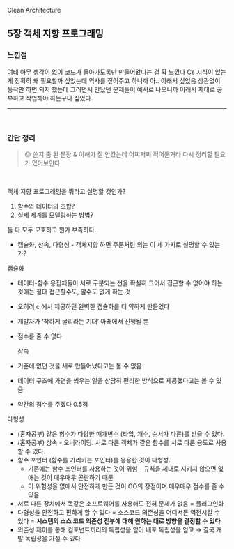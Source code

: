 Clean Architecture

## 5장 객체 지향 프로그래밍

### 느낀점

여태 아무 생각이 없이 코드가 돌아가도록만 만들어왔다는 걸 확 느꼈다
Cs 지식이 있는게 정확히 왜 필요할까 싶었는데 역사를 짚어주고 하니까 아.. 이래서 싶었음
상관없이 동작만 하면 되지 했는데 그러면서 만났던 문제들이 예시로 나오니까 이래서 제대로 공부하고 작업해야 하는구나 싶었다.  

---
<br/>

### 간단 정리

>:sweat: 쓴지 좀 된 문장 & 이해가 잘 안갔는데 어찌저쩌 적어둔거라 다시 정리할 필요가 있어보인다   

<br/>

객체 지향 프로그래밍을 뭐라고 설명할 것인가?

1. 함수와 데이터의 조합?
2. 실제 세계를 모델링하는 방법?

둘 다 모두 모호하고 뭔가 부족하다. 

- 캡슐화, 상속, 다형성 - 객체지향 하면 주문처럼 외는 이 세 가지로 설명할 수 있는가?

캡슐화

- 데이터-함수 응집체들이 서로 구분되는 선을 확실히 그어서 접근할 수 없어야 하는 것에는 절대 접근할수도, 알수도 없게 하는 것
- 오히려 c 에서 제공하던 완벽한 캡슐화를 더 약하게 만들었다
- 개발자가 ‘착하게 굴리라는 기대’ 아래에서 진행될 뿐
- 점수를 줄 수 없다

  상속

- 기존에 없던 것을 새로 만들어냈다고는 볼 수 없음
- 데이터 구조에 가면을 씌우는 일을 상당히 편리한 방식으로 제공했다고는 볼 수 있음
- 약간의 점수를 주겠다 0.5점

다형성 

- (혼자공부) 같은 함수가 다양한 매개변수 (타입, 개수, 순서가 다른)를 받을 수 있다.
- (혼자공부) 상속 - 오버라이딩. 서로 다른 객체가 같은 함수를 서로 다른 용도로 사용할 수 있다.
- 함수 포인터 (함수를 가리키는 포인터)를 응용한 것이 다형성.
    - 기존에는 함수 포인터를 사용하는 것이 위험 - 규칙을 제대로 지키지 않으면 없애는 것이 매우매우 곤란하기 때문
    - 이 위험성을 없애서 안전하게 만든 것이 OO의 장점이며 매우매우 점수를 줄 수 있음
- 서로 다른 장치에서 똑같은 소프트웨어를 사용해도 전혀 문제가 없음 = 플러그인화
- 다형성을 안전하고 편하게 할 수 있다 = 소스코드 의존성을 어디서든 역전시킬 수 있다 = **시스템의 소스 코드 의존성 전부에 대해 원하는 대로 방향을 결정할 수 있다**
- 의존성 제어를 통해 컴포넌트끼리의 독립성을 얻어 배포 독립성을 얻고 → 결국 개발 독립성을 가질 수 있다

